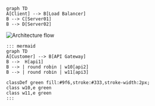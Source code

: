 ```
graph TD
A[Client] --> B[Load Balancer]
B --> C[Server01]
B --> D[Server02]
```
![Architecture flow](https://mermaid-js.github.io/mermaid/img/n00b-firstFlow.png)

```
::: mermaid
graph TD
A[Customer] --> B[API Gateway]
B -->  H[api1]
B --> | round robin | w10[api2]
B --> | round robin | w11[api3]

classDef green fill:#9f6,stroke:#333,stroke-width:2px;
class w10,e green
class w11,e green
:::
```
